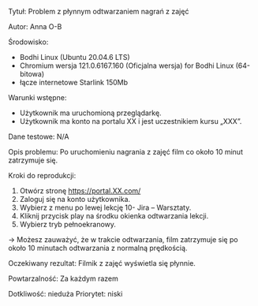 Tytuł: Problem z płynnym odtwarzaniem nagrań z zajęć

Autor: Anna O-B

Środowisko:
- Bodhi Linux (Ubuntu 20.04.6 LTS)
- Chromium wersja 121.0.6167.160 (Oficjalna wersja) for Bodhi Linux (64-bitowa)
- łącze internetowe Starlink 150Mb

Warunki wstępne:
- Użytkownik ma uruchomioną przeglądarkę. 
- Użytkownik ma konto na portalu XX i jest uczestnikiem kursu „XXX”.

Dane testowe: N/A

Opis problemu:
Po uruchomieniu nagrania z zajęć film co około 10 minut zatrzymuje się.

Kroki do reprodukcji:

1. Otwórz stronę https://portal.XX.com/
2. Zaloguj się na konto użytkownika.
3. Wybierz z menu po lewej lekcję 10- Jira – Warsztaty.
4. Kliknij przycisk play na środku okienka odtwarzania lekcji. 
5. Wybierz tryb pełnoekranowy.

-> Możesz zauważyć, że w trakcie odtwarzania, film zatrzymuje się po około 10 minutach odtwarzania z normalną prędkością.

Oczekiwany rezultat: Filmik z zajęć wyświetla się płynnie.

Powtarzalność: Za każdym razem

Dotkliwość: nieduża
Priorytet: niski